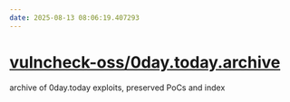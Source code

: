 ```yaml
---
date: 2025-08-13 08:06:19.407293
---
```


# [vulncheck-oss/0day.today.archive](https://github.com/vulncheck-oss/0day.today.archive)

archive of 0day.today exploits, preserved PoCs and index